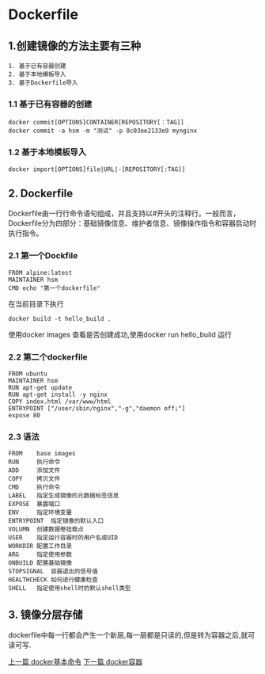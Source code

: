 # Dockerfile
## 1.创建镜像的方法主要有三种

    1. 基于已有容器创建
    2. 基于本地模板导入
    3. 基于Dockerfile导入

### 1.1 基于已有容器的创建

    docker commit[OPTIONS]CONTAINER[REPOSITORY[：TAG]]      
    docker commit -a hsm -m "测试" -p 8c03ee2133e9 mynginx

### 1.2 基于本地模板导入

    docker import[OPTIONS]file|URL|-[REPOSITORY[:TAG]]      

## 2. Dockerfile

Dockerfile由一行行命令语句组成，并且支持以#开头的注释行。一般而言，Dockerfile分为四部分：基础镜像信息、维护者信息、镜像操作指令和容器启动时执行指令。

### 2.1 第一个Dockfile

    FROM alpine:latest      
    MAINTAINER hsm      
    CMD echo "第一个dockerfile"  

在当前目录下执行

    docker build -t hello_build .
使用docker images 查看是否创建成功,使用docker run hello_build 运行

### 2.2 第二个dockerfile

    FROM ubuntu
    MAINTAINER hsm    
    RUN apt-get update
    RUN apt-get install -y nginx 
    COPY index.html /var/www/html
    ENTRYPOINT ["/user/sbin/nginx","-g","daemon off;"]
    expose 80
### 2.3 语法

    FROM    base images        
    RUN     执行命令     
    ADD     添加文件
    COPY    拷贝文件
    CMD     执行命令
    LABEL   指定生成镜像的元数据标签信息
    EXPOSE  暴露端口
    ENV     指定环境变量
    ENTRYPOINT  指定镜像的默认入口
    VOLUMN  创建数据卷挂载点
    USER    指定运行容器时的用户名或UID
    WORKDIR 配置工作目录
    ARG     指定使用参数
    ONBUILD 配置基础镜像
    STOPSIGNAL  容器退出的信号值
    HEALTHCHECK 如何进行健康检查
    SHELL   指定使用shell时的默认shell类型

## 3. 镜像分层存储
dockerfile中每一行都会产生一个新层,每一层都是只读的,但是转为容器之后,就可读可写.

 [上一篇 docker基本命令](./02.md)  [下一篇 docker容器](./04.md)

